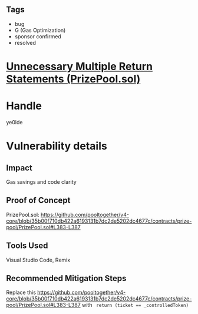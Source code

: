 ## Tags

- bug
- G (Gas Optimization)
- sponsor confirmed
- resolved

# [Unnecessary Multiple Return Statements (PrizePool.sol)](https://github.com/code-423n4/2021-10-pooltogether-findings/issues/15) 

# Handle

ye0lde


# Vulnerability details

## Impact

Gas savings and code clarity

## Proof of Concept

PrizePool.sol:
https://github.com/pooltogether/v4-core/blob/35b00f710db422a6193131b7dc2de5202dc4677c/contracts/prize-pool/PrizePool.sol#L383-L387

## Tools Used
Visual Studio Code, Remix

## Recommended Mitigation Steps
Replace this
https://github.com/pooltogether/v4-core/blob/35b00f710db422a6193131b7dc2de5202dc4677c/contracts/prize-pool/PrizePool.sol#L383-L387
with
<code>
return (ticket == _controlledToken) 
</code>

